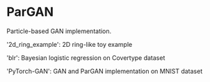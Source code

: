 # ParGAN
Particle-based GAN implementation.

'2d_ring_example': 2D ring-like toy example

'blr': Bayesian logistic regression on Covertype dataset

'PyTorch-GAN': GAN and ParGAN implementation on MNIST dataset

